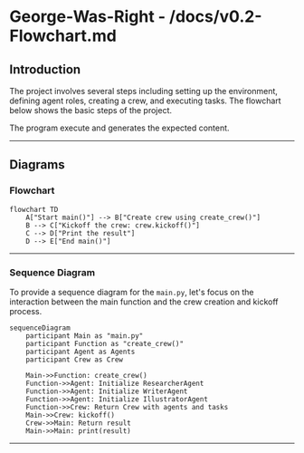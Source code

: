 # George-Was-Right - /docs/v0.2-Flowchart.md

## Introduction

The project involves several steps including setting up the environment, defining agent roles, creating a crew, and executing tasks. The flowchart below shows the basic steps of the project.

The program execute and generates the expected content.

---

## Diagrams

### Flowchart

```mermaid
flowchart TD
    A["Start main()"] --> B["Create crew using create_crew()"]
    B --> C["Kickoff the crew: crew.kickoff()"]
    C --> D["Print the result"]
    D --> E["End main()"]
```

---

### Sequence Diagram

To provide a sequence diagram for the `main.py`, let's focus on the interaction between the main function and the crew creation and kickoff process.

```mermaid
sequenceDiagram
    participant Main as "main.py"
    participant Function as "create_crew()"
    participant Agent as Agents
    participant Crew as Crew

    Main->>Function: create_crew()
    Function->>Agent: Initialize ResearcherAgent
    Function->>Agent: Initialize WriterAgent
    Function->>Agent: Initialize IllustratorAgent
    Function->>Crew: Return Crew with agents and tasks
    Main->>Crew: kickoff()
    Crew->>Main: Return result
    Main->>Main: print(result)
```

---
